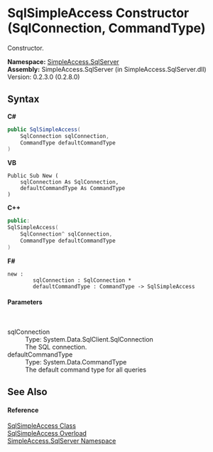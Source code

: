 # SqlSimpleAccess Constructor (SqlConnection, CommandType)
 

Constructor.

**Namespace:**&nbsp;<a href="N_SimpleAccess_SqlServer">SimpleAccess.SqlServer</a><br />**Assembly:**&nbsp;SimpleAccess.SqlServer (in SimpleAccess.SqlServer.dll) Version: 0.2.3.0 (0.2.8.0)

## Syntax

**C#**<br />
``` C#
public SqlSimpleAccess(
	SqlConnection sqlConnection,
	CommandType defaultCommandType
)
```

**VB**<br />
``` VB
Public Sub New ( 
	sqlConnection As SqlConnection,
	defaultCommandType As CommandType
)
```

**C++**<br />
``` C++
public:
SqlSimpleAccess(
	SqlConnection^ sqlConnection, 
	CommandType defaultCommandType
)
```

**F#**<br />
``` F#
new : 
        sqlConnection : SqlConnection * 
        defaultCommandType : CommandType -> SqlSimpleAccess
```


#### Parameters
&nbsp;<dl><dt>sqlConnection</dt><dd>Type: System.Data.SqlClient.SqlConnection<br />The SQL connection.</dd><dt>defaultCommandType</dt><dd>Type: System.Data.CommandType<br />The default command type for all queries</dd></dl>

## See Also


#### Reference
<a href="T_SimpleAccess_SqlServer_SqlSimpleAccess">SqlSimpleAccess Class</a><br /><a href="Overload_SimpleAccess_SqlServer_SqlSimpleAccess__ctor">SqlSimpleAccess Overload</a><br /><a href="N_SimpleAccess_SqlServer">SimpleAccess.SqlServer Namespace</a><br />